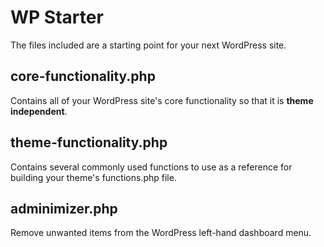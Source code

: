 # WP Starter
The files included are a starting point for your next WordPress site.

## core-functionality.php
Contains all of your WordPress site's core functionality so that it is **theme independent**. 

## theme-functionality.php
Contains several commonly used functions to use as a reference for building your theme's functions.php file.

## adminimizer.php
Remove unwanted items from the WordPress left-hand dashboard menu.
